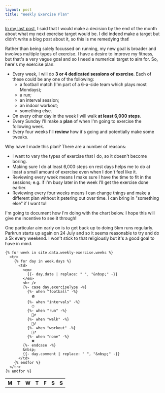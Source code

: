 ```yaml
---
layout: post
title: "Weekly Exercise Plan"
---
```


[In my last post](/2021/05/16/run30/), I said that I would make a decision by the end of the month about what my next exercise target would be. I did indeed make a target but didn't write a blog post about it, so this is me remedying that!

Rather than being solely focussed on running, my new goal is broader and involves multiple types of exercise. I have a desire to improve my fitness, but that's a very vague goal and so I need a numerical target to aim for. So, here's my exercise plan:

- Every week, I will do **3 or 4 dedicated sessions of exercise**. Each of these could be any one of the following:
  - a football match (I'm part of a 6-a-side team which plays most Mondays);
  - a run;
  - an interval session;
  - an indoor workout;
  - something else.
- On every other day in the week I will walk **at least 6,000 steps**.
- Every Sunday I'll make a **plan** of when I'm going to exercise the following week.
- Every four weeks I'll **review** how it's going and potentially make some tweaks.

Why have I made this plan? There are a number of reasons:

- I want to vary the types of exercise that I do, so it doesn't become boring.
- Making sure I do at least 6,000 steps on rest days helps me to do at least a small amount of exercise even when I don't feel like it.
- Reviewing every week means I make sure I have the time to fit in the sessions; e.g. if I'm busy later in the week I'll get the exercise done earlier.
- Reviewing every four weeks means I can change things and make a different plan without it petering out over time. I can bring in "something else" if I want to!

I'm going to document how I'm doing with the chart below. I hope this will give me incentive to see it through!

One particular aim early on is to get back up to doing 5km runs regularly. Parkrun starts up again on 24 July and so it seems reasonable to try and do a 5k every weekend. I won't stick to that religiously but it's a good goal to have in mind.

<div class="table-responsive-lg">
  <table class="table table-striped table-sm table-hover">
    <tr>
      <th>M</th>
      <th>T</th>
      <th>W</th>
      <th>T</th>
      <th>F</th>
      <th>S</th>
      <th>S</th>
    </tr>

    {% for week in site.data.weekly-exercise.weeks %}
      <tr>
        {% for day in week.days %}
          <td>
            <em>
              {{- day.date | replace: " ", "&nbsp;" -}}
            </em>
            <br />
            {%- case day.exerciseType -%}
              {%- when "football" -%}
                ⚽
              {%- when "intervals" -%}
                ⏱
              {%- when "run" -%}
                🏃‍♂️
              {%- when "walk" -%}
                🚶‍♂️
              {%- when "workout" -%}
                🏋️‍♂️
              {%- when "none" -%}
                ❌
            {%- endcase -%}
            &nbsp;
            {{- day.comment | replace: " ", "&nbsp;" -}}
          </td>
        {% endfor %}
      </tr>
    {% endfor %}
  </table>
</div>